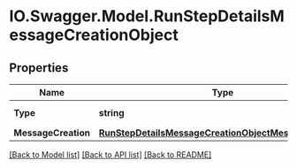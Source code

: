 # IO.Swagger.Model.RunStepDetailsMessageCreationObject
## Properties

Name | Type | Description | Notes
------------ | ------------- | ------------- | -------------
**Type** | **string** | Always &#x60;message_creation&#x60;&#x60;. | 
**MessageCreation** | [**RunStepDetailsMessageCreationObjectMessageCreation**](RunStepDetailsMessageCreationObjectMessageCreation.md) |  | 

[[Back to Model list]](../README.md#documentation-for-models) [[Back to API list]](../README.md#documentation-for-api-endpoints) [[Back to README]](../README.md)

